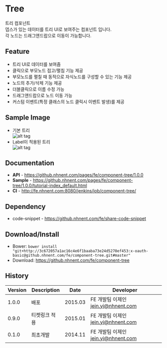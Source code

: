 Tree
======================
트리 컴포넌트<br>
뎁스가 있는 데이터를 트리 UI로 보여주는 컴포넌트 입니다.<br>
각 노드는 드래그앤드랍으로 이동이 가능합니다.

## Feature
* 트리 UI로 데이터를 보여줌
* 클릭으로 부모노드 접고/펼침 기능 제공
* 부모노드를 펼칠 때 동적으로 자식노드를 구성할 수 있는 기능 제공
* 노드의 추가/삭제 기능 제공
* 더블클릭으로 이름 수정 가능
* 드래그앤드랍으로 노드 이동 가능
* 커스텀 이벤트(특정 클래스의 노드 클릭시 이벤트 발생)를 제공

## Sample Image
* 기본 트리<br>
![alt tag](https://github.nhnent.com/pages/fe/component-tree/tree.png)
* Label이 적용된 트리<br>
![alt tag](https://github.nhnent.com/pages/fe/component-tree/tree_edit.png)

## Documentation
* **API** - https://github.nhnent.com/pages/fe/component-tree/1.0.0
* **Sample** - https://github.nhnent.com/pages/fe/component-tree/1.0.0/tutorial-index_default.html
* **CI** - http://fe.nhnent.com:8080/jenkins/job/component-tree/

## Dependency
* code-snippet - https://github.nhnent.com/fe/share-code-snippet

## Download/Install
* Bower: `bower install "git+http://3c672057a1ac16c4e6f1baaba73e24d5270ef453:x-oauth-basic@github.nhnent.com/fe/component-tree.git#master"`
* Download: https://github.nhnent.com/fe/component-tree

## History
| Version | Description | Date | Developer |
| ---- | ---- | ---- | ---- |
| 1.0.0 | 배포 | 2015.03 | FE 개발팀 이제인 <jein.yi@nhnent.com> |
| 0.9.0 | 티켓링크 적용 | 2015.01 | FE 개발팀 이제인 <jein.yi@nhnent.com> |
| 0.1.0 | 최초개발 | 2014.11 | FE 개발팀 이제인 <jein.yi@nhnent.com> |




